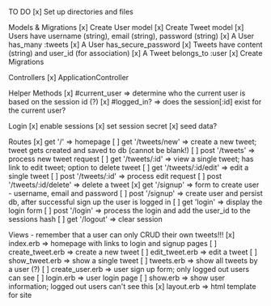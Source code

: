 TO DO
[x] Set up directories and files

Models & Migrations
[x] Create User model
[x] Create Tweet model
[x] Users have username (string), email (string), password (string)
[x] A User has_many :tweets
[x] A User has_secure_password
[x] Tweets have content (string) and user_id (for association)
[x] A Tweet belongs_to :user
[x] Create Migrations

Controllers
[x] ApplicationController

Helper Methods
[x] #current_user => determine who the current user is based on the session id (?)
[x] #logged_in? => does the session[:id] exist for the current user?

Login
[x] enable sessions
[x] set session secret
[x] seed data?

Routes
[x] get '/' => homepage
[ ] get '/tweets/new' => create a new tweet; tweet gets created and saved to db (cannot be blank!)
[ ] post '/tweets' => process new tweet request
[ ] get '/tweets/:id' => view a single tweet; has link to edit tweet; option to delete tweet
[ ] get '/tweets/:id/edit' => edit a single tweet
[ ] post '/tweets/:id' => process edit request
[ ] post '/tweets/:id/delete' => delete a tweet
[x] get '/signup' => form to create user - username, email and password
[ ] post '/signup' => create user and persist db, after successful sign up the user is logged in
[ ] get 'login' => display the login form
[ ] post '/login' => process the login and add the user_id to the sessions hash
[ ] get '/logout' => clear session

Views - remember that a user can only CRUD their own tweets!!!
[x] index.erb => homepage with links to login and signup pages
[ ] create_tweet.erb => create a new tweet
[ ] edit_tweet.erb => edit a tweet
[ ] show_tweet.erb => show a single tweet
[ ] tweets.erb => show all tweets by a user (?)
[ ] create_user.erb => user sign up form; only logged out users can see
[ ] login.erb => user login page
[ ] show.erb => show user information; logged out users can't see this
[x] layout.erb => html template for site
